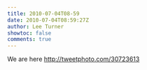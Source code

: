 ```yaml
---
title: 2010-07-04T08-59
date: 2010-07-04T08:59:27Z
author: Lee Turner
showtoc: false
comments: true
---
```


We are here  http://tweetphoto.com/30723613

